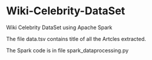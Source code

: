 # Wiki-Celebrity-DataSet
Wiki Celebrity DataSet using Apache Spark

The file data.tsv contains title of all the Artcles extracted.

The Spark code is in file spark_dataprocessing.py
